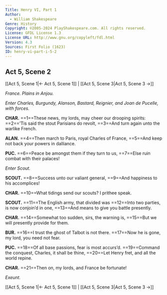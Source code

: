 ```yaml
---
Title: Henry VI, Part 1
Author: 
  - William Shakespeare
Genre: History
Copyright: ©2005-2024 PlayShakespeare.com. All rights reserved.
License: GFDL License 1.3
License URL: http://www.gnu.org/copyleft/fdl.html
Version: 4.3
Sources: First Folio (1623)
ID: henry-vi-part-i-5-2
---
```


## Act 5, Scene 2
[[Act 5, Scene 1|← Act 5, Scene 1]] | [[Act 5, Scene 3|Act 5, Scene 3 →]]

*France. Plains in Anjou.*

*Enter Charles, Burgundy, Alanson, Bastard, Reignier, and Joan de Pucelle, with forces.*

**CHAR.**
==1==These news, my lords, may cheer our drooping spirits:
==2==’Tis said the stout Parisians do revolt,
==3==And turn again unto the warlike French.

**ALAN.**
==4==Then march to Paris, royal Charles of France,
==5==And keep not back your powers in dalliance.

**PUC.**
==6==Peace be amongst them if they turn to us,
==7==Else ruin combat with their palaces!

*Enter Scout.*

**SCOUT.**
==8==Success unto our valiant general,
==9==And happiness to his accomplices!

**CHAR.**
==10==What tidings send our scouts? I prithee speak.

**SCOUT.**
==11==The English army, that divided was
==12==Into two parties, is now conjoin’d in one,
==13==And means to give you battle presently.

**CHAR.**
==14==Somewhat too sudden, sirs, the warning is,
==15==But we will presently provide for them.

**BUR.**
==16==I trust the ghost of Talbot is not there.
==17==Now he is gone, my lord, you need not fear.

**PUC.**
==18==Of all base passions, fear is most accurs’d.
==19==Command the conquest, Charles, it shall be thine,
==20==Let Henry fret, and all the world repine.

**CHAR.**
==21==Then on, my lords, and France be fortunate!

*Exeunt.*

[[Act 5, Scene 1|← Act 5, Scene 1]] | [[Act 5, Scene 3|Act 5, Scene 3 →]]